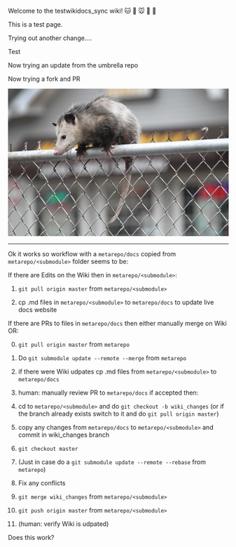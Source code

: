 Welcome to the testwikidocs_sync wiki!  🐱 🐶 🐭 🐹 🐰 

This is a test page.

Trying out another change....

Test

Now trying an update from the umbrella repo

Now trying a fork and PR

![possum](images/possum.jpg "Possum")


------------

Ok it works so workflow with a `metarepo/docs` copied from `metarepo/<submodule>` folder seems to be:

If there are Edits on the Wiki then in `metarepo/<submodule>`:

1. `git pull origin master` from `metarepo/<submodule>`

2. cp .md files in `metarepo/<submodule>` to `metarepo/docs` to update live docs website


If there are PRs to files in `metarepo/docs` then either manually merge on Wiki OR:

0. `git pull origin master` from `metarepo`

1. Do `git submodule update --remote --merge` from `metarepo`

2. if there were Wiki udpates cp .md files from `metarepo/<submodule>` to `metarepo/docs`

3. human: manually review PR to `metarepo/docs` if accepted then:

4. cd to `metarepo/<submodule>` and do `git checkout -b wiki_changes` 
(or if the branch already exists switch to it and do `git pull origin master`)

5. copy any changes from `metarepo/docs` to  `metarepo/<submodule>` and commit in wiki_changes branch

6. `git checkout master`

6. (Just in case do a `git submodule update --remote --rebase` from `metarepo`)

7. Fix any conflicts

7. `git merge wiki_changes` from `metarepo/<submodule>`

8. `git push origin master` from `metarepo/<submodule>`

9. (human: verify Wiki is udpated)

Does this work?
